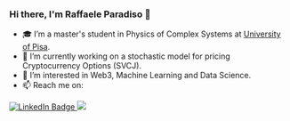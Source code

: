 ### Hi there, I'm Raffaele Paradiso 👋

- 🎓 I’m a master's student in Physics of Complex Systems at [University of Pisa](https://www.unipi.it/).
- 🔭 I’m currently working on a stochastic model for pricing Cryptocurrency Options (SVCJ).
- 🌱 I’m interested in Web3, Machine Learning and Data Science.
- 📫 Reach me on:
<div id="badges">
  <a href="https://www.linkedin.com/in/raffaele-paradiso-990646134/">
    <img src="https://img.shields.io/badge/LinkedIn-blue?style=for-the-badge&logo=linkedin&logoColor=white" alt="LinkedIn Badge"/>
  </a>
  <a href="https://raffaeleparadiso.github.io/">
  <img src="https://img.shields.io/badge/void-.io-blue?style=for-the-badge&logoColor=white""/>
</div>
